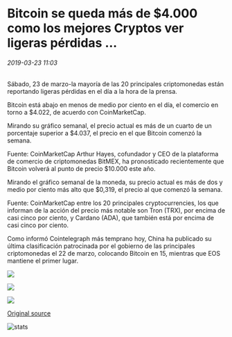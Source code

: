 # Bitcoin se queda más de $4.000 como los mejores Cryptos ver ligeras pérdidas ...

###### 2019-03-23 11:03

Sábado, 23 de marzo-la mayoría de las 20 principales criptomonedas están reportando ligeras pérdidas en el día a la hora de la prensa.

Bitcoin está abajo en menos de medio por ciento en el día, el comercio en torno a $4.022, de acuerdo con CoinMarketCap.

Mirando su gráfico semanal, el precio actual es más de un cuarto de un porcentaje superior a $4.037, el precio en el que Bitcoin comenzó la semana.

Fuente: CoinMarketCap Arthur Hayes, cofundador y CEO de la plataforma de comercio de criptomonedas BitMEX, ha pronosticado recientemente que Bitcoin volverá al punto de precio $10.000 este año.

Mirando el gráfico semanal de la moneda, su precio actual es más de dos y medio por ciento más alto que $0,319, el precio al que comenzó la semana.

Fuente: CoinMarketCap entre los 20 principales cryptocurrencies, los que informan de la acción del precio más notable son Tron (TRX), por encima de casi cinco por ciento, y Cardano (ADA), que también está por encima de casi cinco por ciento.

Como informó Cointelegraph más temprano hoy, China ha publicado su última clasificación patrocinada por el gobierno de las principales criptomonedas el 22 de marzo, colocando Bitcoin en 15, mientras que EOS mantiene el primer lugar.

![](https://s3.cointelegraph.com/storage/uploads/view/6a92a76e01e0178663745f0cc7c4929c.png)

![](https://s3.cointelegraph.com/storage/uploads/view/85a281bed25ae8ceda078eca05eba3d8.png)

![](https://s3.cointelegraph.com/storage/uploads/view/925e83883b8ff392e54848e489991325.png)

[Original source](https://cointelegraph.com/news/bitcoin-stays-over-4-000-as-top-cryptos-see-slight-losses)

![stats](https://c.statcounter.com/11760860/0/a89fa40b/1/ "stats")